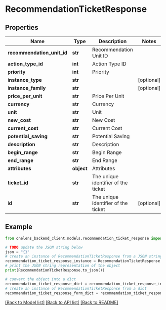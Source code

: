# RecommendationTicketResponse


## Properties

Name | Type | Description | Notes
------------ | ------------- | ------------- | -------------
**recommendation_unit_id** | **str** | Recommendation Unit ID | 
**action_type_id** | **int** | Action Type ID | 
**priority** | **int** | Priority | 
**instance_type** | **str** |  | [optional] 
**instance_family** | **str** |  | [optional] 
**price_per_unit** | **str** | Price Per Unit | 
**currency** | **str** | Currency | 
**unit** | **str** | Unit | 
**new_cost** | **str** | New Cost | 
**current_cost** | **str** | Current Cost | 
**potential_saving** | **str** | Potential Saving | 
**description** | **str** | Description | 
**begin_range** | **str** | Begin Range | 
**end_range** | **str** | End Range | 
**attributes** | **object** | Attributes | 
**ticket_id** | **str** | The unique identifier of the ticket | 
**id** | **str** | The unique identifier of the ticket | [optional] 

## Example

```python
from onelens_backend_client.models.recommendation_ticket_response import RecommendationTicketResponse

# TODO update the JSON string below
json = "{}"
# create an instance of RecommendationTicketResponse from a JSON string
recommendation_ticket_response_instance = RecommendationTicketResponse.from_json(json)
# print the JSON string representation of the object
print(RecommendationTicketResponse.to_json())

# convert the object into a dict
recommendation_ticket_response_dict = recommendation_ticket_response_instance.to_dict()
# create an instance of RecommendationTicketResponse from a dict
recommendation_ticket_response_form_dict = recommendation_ticket_response.from_dict(recommendation_ticket_response_dict)
```
[[Back to Model list]](../README.md#documentation-for-models) [[Back to API list]](../README.md#documentation-for-api-endpoints) [[Back to README]](../README.md)


